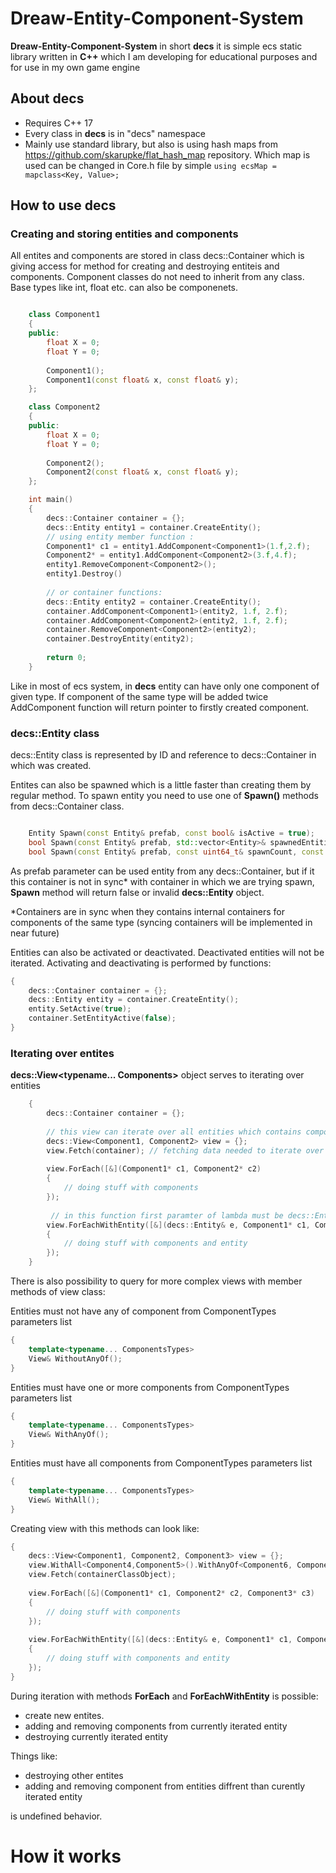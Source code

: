 # Dreaw-Entity-Component-System
**Dreaw-Entity-Component-System** in short **decs** it is simple ecs static library written in **C++** which I am developing for educational purposes and for use in my own game engine<br/>

## About decs
* Requires C++ 17
* Every class in **decs** is in "decs" namespace
* Mainly use standard library, but also is using hash maps from https://github.com/skarupke/flat_hash_map repository. Which map is used can be changed in Core.h file by simple ``` using ecsMap = mapclass<Key, Value>; ```

## How to use **decs**
### Creating and storing entities and components
All entites and components are stored in class decs::Container which is giving access for method for creating and destroying entiteis and components. Component classes do not need to inherit from any class. Base types like int, float etc. can also be componenets.

```C++

	class Component1
	{
	public:
		float X = 0;
		float Y = 0;
		
		Component1();
		Component1(const float& x, const float& y);
	};

	class Component2
	{
	public:
		float X = 0;
		float Y = 0;
		
		Component2();
		Component2(const float& x, const float& y);
	};

	int main()
	{
		decs::Container container = {};
		decs::Entity entity1 = container.CreateEntity();
		// using entity member function :
		Component1* c1 = entity1.AddComponent<Component1>(1.f,2.f);
		Component2* = entity1.AddComponent<Component2>(3.f,4.f);
		entity1.RemoveComponent<Component2>();
		entity1.Destroy()
		
		// or container functions:
		decs::Entity entity2 = container.CreateEntity();
		container.AddComponent<Component1>(entity2, 1.f, 2.f);
		container.AddComponent<Component2>(entity2, 1.f, 2.f);
		container.RemoveComponent<Component2>(entity2);
		container.DestroyEntity(entity2);
		
		return 0;
	}
```

Like in most of ecs system, in **decs** entity can have only one component of given type. If component of the same type will be added twice AddComponent function will return pointer to firstly created component.<br/>

### decs::Entity class
decs::Entity class is represented by ID and reference to decs::Container in which was created.<br/>

Entites can also be spawned which is a little faster than creating them by regular method. To spawn entity you need to use one of **Spawn()** methods from decs::Container class.
```C++

	Entity Spawn(const Entity& prefab, const bool& isActive = true);
	bool Spawn(const Entity& prefab, std::vector<Entity>& spawnedEntities, const uint64_t& spawnCount, const bool& areActive = true);
	bool Spawn(const Entity& prefab, const uint64_t& spawnCount, const bool& areActive = true);

```
As prefab parameter can be used entity from any decs::Container, but if it this container is not in sync* with container in which we are trying spawn, **Spawn** method will return false or invalid **decs::Entity** object.<br/>

*Containers are in sync when they contains internal containers for components of the same type (syncing containers will be implemented in near future)

Entities can also be activated or deactivated. Deactivated entities will not be iterated. Activating and deactivating is performed by functions:

```C++
{
	decs::Container container = {};
	decs::Entity entity = container.CreateEntity();
	entity.SetActive(true);
	container.SetEntityActive(false);
}
```

### Iterating over entites
**decs::View<typename... Components>** object serves to iterating over entities

```C++
	{
		decs::Container container = {}; 
		
		// this view can iterate over all entities which contains components passed as template parameters
		decs::View<Component1, Component2> view = {}; 
		view.Fetch(container); // fetching data needed to iterate over entites
		
		view.ForEach([&](Component1* c1, Component2* c2)
		{
			// doing stuff with components
		});
		
		 // in this function first paramter of lambda must be decs::Entity
		view.ForEachWithEntity([&](decs::Entity& e, Component1* c1, Component2* c2)
		{
			// doing stuff with components and entity
		});
	}
```
There is also possibility to query for more complex views with member methods of view class:

Entities must not have any of component from ComponentTypes parameters list

```C++
{
	template<typename... ComponentsTypes>
	View& WithoutAnyOf();
}
```

Entities must have one or more components from ComponentTypes parameters list

```C++
{
	template<typename... ComponentsTypes>
	View& WithAnyOf(); 
}
```

Entities must have all components from ComponentTypes parameters list

```C++
{
	template<typename... ComponentsTypes>
	View& WithAll();
}
```

Creating view with this methods can look like:

```C++
{
	decs::View<Component1, Component2, Component3> view = {};
	view.WithAll<Component4,Component5>().WithAnyOf<Component6, Component7>().WithoutAnyOf<Component8, Component9>();
	view.Fetch(containerClassObject);
	
	view.ForEach([&](Component1* c1, Component2* c2, Component3* c3)
	{
		// doing stuff with components
	});
	
	view.ForEachWithEntity([&](decs::Entity& e, Component1* c1, Component2* c2, Component3* c3)
	{
		// doing stuff with components and entity
	});
}
```


During iteration with methods **ForEach** and **ForEachWithEntity** is possible:
* create new entites. 
* adding and removing components from currently iterated entity
* destroying currently iterated entity

Things like:
* destroying other entites
* adding and removing component from entities diffrent than curently iterated entity

is undefined behavior.


# How it works



